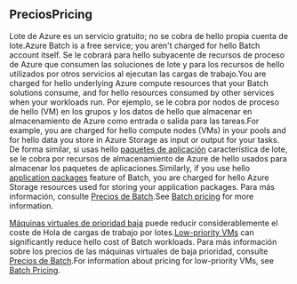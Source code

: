 ## <a name="pricing"></a><span data-ttu-id="9cc32-101">Precios</span><span class="sxs-lookup"><span data-stu-id="9cc32-101">Pricing</span></span>

<span data-ttu-id="9cc32-102">Lote de Azure es un servicio gratuito; no se cobra de hello propia cuenta de lote.</span><span class="sxs-lookup"><span data-stu-id="9cc32-102">Azure Batch is a free service; you aren't charged for hello Batch account itself.</span></span> <span data-ttu-id="9cc32-103">Se le cobrará para hello subyacente de recursos de proceso de Azure que consumen las soluciones de lote y para los recursos de hello utilizados por otros servicios al ejecutan las cargas de trabajo.</span><span class="sxs-lookup"><span data-stu-id="9cc32-103">You are charged for hello underlying Azure compute resources that your Batch solutions consume, and for hello resources consumed by other services when your workloads run.</span></span> <span data-ttu-id="9cc32-104">Por ejemplo, se le cobra por nodos de proceso de hello (VM) en los grupos y los datos de hello que almacenar en almacenamiento de Azure como entrada o salida para las tareas.</span><span class="sxs-lookup"><span data-stu-id="9cc32-104">For example, you are charged for hello compute nodes (VMs) in your pools and for hello data you store in Azure Storage as input or output for your tasks.</span></span> <span data-ttu-id="9cc32-105">De forma similar, si usas hello [paquetes de aplicación](../articles/batch/batch-application-packages.md) característica de lote, se le cobra por recursos de almacenamiento de Azure de hello usados para almacenar los paquetes de aplicaciones.</span><span class="sxs-lookup"><span data-stu-id="9cc32-105">Similarly, if you use hello [application packages](../articles/batch/batch-application-packages.md) feature of Batch, you are charged for hello Azure Storage resources used for storing your application packages.</span></span> <span data-ttu-id="9cc32-106">Para más información, consulte [Precios de Batch](https://azure.microsoft.com/pricing/details/batch/).</span><span class="sxs-lookup"><span data-stu-id="9cc32-106">See [Batch pricing](https://azure.microsoft.com/pricing/details/batch/) for more information.</span></span>

<span data-ttu-id="9cc32-107">[Máquinas virtuales de prioridad baja](../articles/batch/batch-low-pri-vms.md) puede reducir considerablemente el coste de Hola de cargas de trabajo por lotes.</span><span class="sxs-lookup"><span data-stu-id="9cc32-107">[Low-priority VMs](../articles/batch/batch-low-pri-vms.md) can significantly reduce hello cost of Batch workloads.</span></span> <span data-ttu-id="9cc32-108">Para más información sobre los precios de las máquinas virtuales de baja prioridad, consulte [Precios de Batch](https://azure.microsoft.com/pricing/details/batch/).</span><span class="sxs-lookup"><span data-stu-id="9cc32-108">For information about pricing for low-priority VMs, see [Batch Pricing](https://azure.microsoft.com/pricing/details/batch/).</span></span> 
